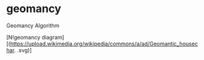 # geomancy
Geomancy Algorithm

[N!geomancy diagram][(https://upload.wikimedia.org/wikipedia/commons/a/ad/Geomantic_housechar.
.svg)]
